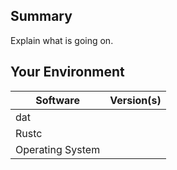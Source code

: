## Summary
Explain what is going on.

## Your Environment
| Software         | Version(s) |
| ---------------- | ---------- |
| dat      |
| Rustc            |
| Operating System |
